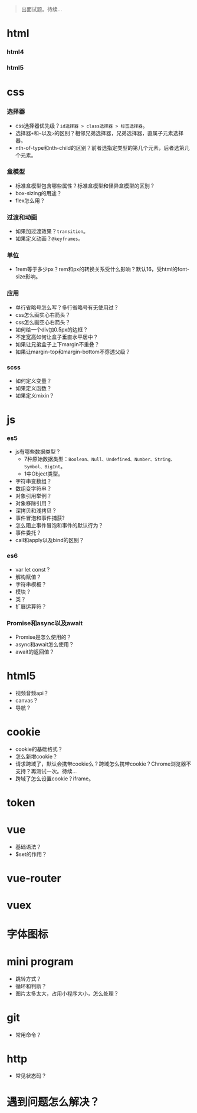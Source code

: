 > 出面试题。待续...

# html
### html4
### html5

# css
### 选择器
* css选择器优先级？`id选择器 > class选择器 > 标签选择器`。
* 选择器`+`和`~`以及`>`的区别？相邻兄弟选择器，兄弟选择器，直属子元素选择器。
* nth-of-type和nth-child的区别？前者选指定类型的第几个元素，后者选第几个元素。
### 盒模型
* 标准盒模型包含哪些属性？标准盒模型和怪异盒模型的区别？
* box-sizing的用途？
* flex怎么用？
### 过渡和动画
* 如果加过渡效果？`transition`。
* 如果定义动画？`@keyframes`。
### 单位
* 1rem等于多少px？rem和px的转换关系受什么影响？默认16，受html的font-size影响。
### 应用
* 单行省略号怎么写？多行省略号有无使用过？
* css怎么画实心右箭头？
* css怎么画空心右箭头？
* 如何给一个div加0.5px的边框？
* 不定宽高如何让盒子垂直水平居中？
* 如果让兄弟盒子上下margin不重叠？
* 如果让margin-top和margin-bottom不穿透父级？
### scss
* 如何定义变量？
* 如果定义函数？
* 如果定义mixin？

# js
### es5
* js有哪些数据类型？
  - 7种原始数据类型：`Boolean、Null、Undefined、Number、String、Symbol、BigInt`。
  - 1中Object类型。
* 字符串变数组？
* 数组变字符串？
* 对象引用举例？
* 对象移除引用？
* 深拷贝和浅拷贝？
* 事件冒泡和事件捕获?
* 怎么阻止事件冒泡和事件的默认行为？
* 事件委托？
* call和apply以及bind的区别？
### es6
* var let const？
* 解构赋值？
* 字符串模板？
* 模块？
* 类？
* 扩展运算符？
### Promise和async以及await
* Promise是怎么使用的？
* async和await怎么使用？
* await的返回值？

# html5
* 视频音频api？
* canvas？
* 导航？

# cookie
* cookie的基础格式？
* 怎么新增cookie？
* 请求跨域了，默认会携带cookie么？跨域怎么携带cookie？Chrome浏览器不支持？再测试一次。待续...
* 跨域了怎么设置cookie？iframe。

# token

# vue
* 基础语法？
* $set的作用？
# vue-router
# vuex
# 字体图标

# mini program
* 跳转方式？
* 循环和判断？
* 图片太多太大，占用小程序大小，怎么处理？

# git
* 常用命令？

# http
* 常见状态码？

# 遇到问题怎么解决？
